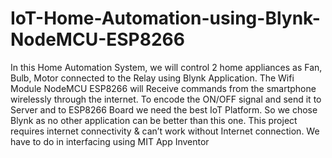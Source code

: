 # IoT-Home-Automation-using-Blynk-NodeMCU-ESP8266


In this Home Automation System, we will control 2 home appliances as Fan, Bulb, Motor connected to the Relay using Blynk Application. The Wifi Module NodeMCU ESP8266 will Receive commands from the smartphone wirelessly through the internet. To encode the ON/OFF signal and send it to Server and to ESP8266 Board we need the best IoT Platform. So we chose Blynk as no other application can be better than this one. This project requires internet connectivity & can’t work without Internet connection.
We have to do in interfacing using MIT App Inventor
